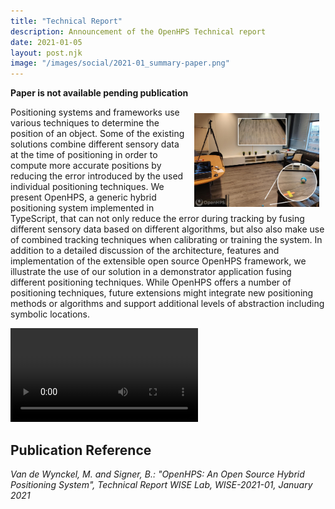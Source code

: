 ```yaml
---
title: "Technical Report"
description: Announcement of the OpenHPS Technical report
date: 2021-01-05
layout: post.njk
image: "/images/social/2021-01_summary-paper.png"
---
```


**Paper is not available pending publication**

<img align="right" src="/media/2020-12_sphero-demo.png" style="width: 200px; margin: 10px;">
Positioning systems and frameworks use various techniques to determine the position of an object. Some of the existing solutions combine different sensory data at the time of positioning in order to compute more accurate positions by reducing the error introduced by the used individual positioning techniques. We present OpenHPS, a generic hybrid positioning system implemented in TypeScript, that can not only reduce the error during tracking by fusing different sensory data based on different algorithms, but also also make use of combined tracking techniques when calibrating or training the system. In addition to a detailed discussion of the architecture, features and implementation of the extensible open source OpenHPS framework, we illustrate the use of our solution in a demonstrator application fusing different positioning techniques. While OpenHPS offers a number of positioning techniques, future extensions might integrate new positioning methods or algorithms and support additional levels of abstraction including symbolic locations.

![](/media/2020-12_sphero-demo.mp4)

## Publication Reference
*Van de Wynckel, M. and Signer, B.: "OpenHPS: An Open Source Hybrid Positioning System", Technical Report WISE Lab, WISE-2021-01, January 2021*